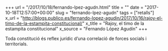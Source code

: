 +++
url = "/2017/10/18/fernando-lpez-agudn.html"
title = ""
date = "2017-10-18T12:57:00+00:00"
slug = "fernando-lpez-agudn"
tags = ["retalls"]
x_url = "http://blogs.publico.es/fernando-lopez-agudin/2017/10/16/rajoy-el-timo-de-la-estampita-constitucional/"
x_title = "Rajoy, el timo de la estampita constitucional"
x_source = "Fernando López Agudín"
+++


Toda constitució és reflex jurídic d’una correlació de forces socials i territorials.


